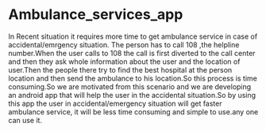# Ambulance_services_app
In Recent situation it requires more time to get ambulance service in case of accidental/emrgency situation. The person has to call 108 ,the helpline number.When the user calls to 108 the call is first diverted to the call center and then they ask whole information about the user and the location of user.Then the people there try to find the best hospital at the person location and then send the ambulance to his location.So this process is time consuming.So we are motivated from this scenario and we are developing an android app that will help the user in the accidental situation.So by using  this app the user in accidental/emergency situation will get faster ambulance service, it will be less time consuming and simple to use.any one can use it.
